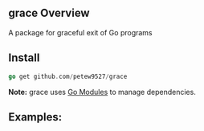 ## grace Overview
A package for graceful exit of Go programs

## Install
```go
go get github.com/petew9527/grace
```
**Note:** grace uses [Go Modules](https://github.com/golang/go/wiki/Modules) to manage dependencies.

## Examples:
```go

```